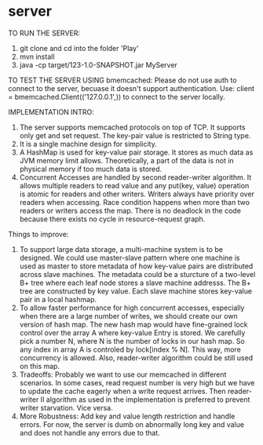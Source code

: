 # server

TO RUN THE SERVER:

  1. git clone and cd into the folder 'Play'
  2. mvn install
  3. java -cp target/123-1.0-SNAPSHOT.jar MyServer
  
TO TEST THE SERVER USING bmemcached:
  Please do not use auth to connect to the server, becuase it doesn't support authentication.
  Use:
  client = bmemcached.Client(('127.0.0.1',)) 
  to connect to the server locally.
  
IMPLEMENTATION INTRO:
  1) The server supports memcached protocols on top of TCP. It supports only get and set request. 
  The key-pair value is restricted to String type.
  2) It is a single machine design for simplicity.
  3) A HashMap is used for key-value pair storage. It stores as much data as JVM memory limit allows. 
  Theoretically, a part of the data is not in physical memory if too much data is stored. 
  4) Concurrent Accesses are handled by second reader-writer algorithm. It allows multiple readers to read value and 
  any put(key, value) operation is atomic for readers and other writers. Writers always have priority over readers when
  accessing. Race condition happens when more than two readers or writers access the map. 
  There is no deadlock in the code because there exists no cycle in resource-request graph.
  
  Things to improve:
  1) To support large data storage, a multi-machine system is to be designed. We could use master-slave pattern where 
  one machine is used as master to store metadata of how key-value pairs are distributed across slave machines. The 
  metadata could be a sturcture of a two-level B+ tree where each leaf node stores a slave machine addresss. The B+ tree 
  are constructed by key value. Each slave machine stores key-value pair in a local hashmap.
  2) To allow faster performance for high concurrent accesses, especially when there are a large number of writes, 
  we should create our own version of hash map. The new hash map would have fine-grained lock control over the array A
  where key-value Entry is stored. We carefully pick a number N, where N is the number of locks in our hash map.
  So any index in array A is controled by lock[index % N]. This way, more concurrency is allowed. Also, reader-writer
  algorithm could be still used on this map.
  3) Tradeoffs: Probably we want to use our memcached in different scenarios. In some cases, read request number is very
  high but we have to update the cache eagerly when a write request arrives. Then reader-writer II algorithm as used in 
  the implementation is preferred to prevent writer starvation. Vice versa. 
  4) More Robustness: Add key and value length restriction and handle errors. For now, the server is dumb 
  on abnormally long key and value and does not handle any errors due to that.
  
